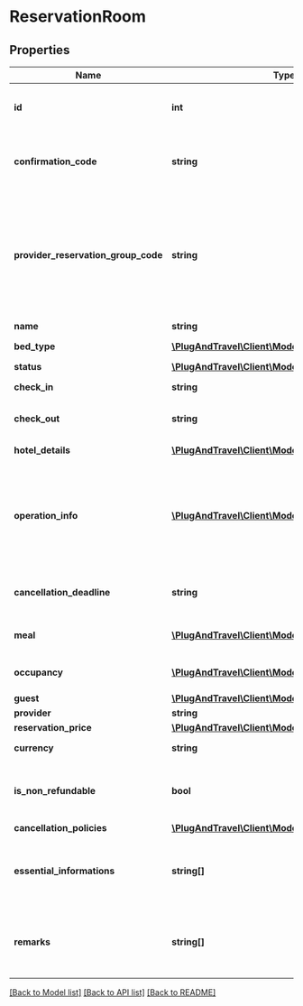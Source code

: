 # ReservationRoom

## Properties
Name | Type | Description | Notes
------------ | ------------- | ------------- | -------------
**id** | **int** | Unique id that identifies the reservation in our system | 
**confirmation_code** | **string** | Unique code that identifies the confirmed reservation in provider system | [optional] 
**provider_reservation_group_code** | **string** | Unique code that identifies the reservation group in provider system.               Possible means of the field per provider:              - for Expedia: ItineraryId              - for Jumbo: ServiceLocator | [optional] 
**name** | **string** | Room name | 
**bed_type** | [**\PlugAndTravel\Client\Models\BedType**](BedType.md) | Chosen bed type (if any) | [optional] 
**status** | [**\PlugAndTravel\Client\Models\ReservationStatus**](ReservationStatus.md) | Booking status | 
**check_in** | **string** | Check-in date of the booked room | 
**check_out** | **string** | Check-out date of the booked room | 
**hotel_details** | [**\PlugAndTravel\Client\Models\HotelDetails**](HotelDetails.md) | Hotel details of the booked room | [optional] 
**operation_info** | [**\PlugAndTravel\Client\Models\OperationInfo[]**](OperationInfo.md) | Indicates dates for operations that was made or can be performed on the reservation (Example: CreationDate, CancellationDate) | [optional] 
**cancellation_deadline** | **string** | The last date when you can cancel without charges | [optional] 
**meal** | [**\PlugAndTravel\Client\Models\Meal**](Meal.md) | Meal plan associated with the room booked | 
**occupancy** | [**\PlugAndTravel\Client\Models\Occupancy**](Occupancy.md) | Occupancy accomodated in this room | 
**guest** | [**\PlugAndTravel\Client\Models\Guest**](Guest.md) | Main guest name | 
**provider** | **string** |  | 
**reservation_price** | [**\PlugAndTravel\Client\Models\ReservationPrice**](ReservationPrice.md) |  | 
**currency** | **string** | Booking currency code | [optional] 
**is_non_refundable** | **bool** | Indicates explicitly if the reservation can be refunded or not | 
**cancellation_policies** | [**\PlugAndTravel\Client\Models\CancellationPolicy[]**](CancellationPolicy.md) |  | 
**essential_informations** | **string[]** | Informations sent by supplier as: Bar closed, Lobby closed, Pool in renovation etc | [optional] 
**remarks** | **string[]** | Useful information about the reservation, like cancellation e-mail for Jumbo provider | [optional] 

[[Back to Model list]](../README.md#documentation-for-models) [[Back to API list]](../README.md#documentation-for-api-endpoints) [[Back to README]](../README.md)


